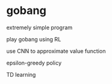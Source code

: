 # gobang
extremely simple program

play gobang using RL

use CNN to approximate value function

epsilon-greedy policy

TD learning
